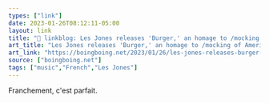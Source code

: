 ```yaml
---
types: ["link"]
date: 2023-01-26T08:12:11-05:00
layout: link
title: "🔗 linkblog: Les Jones releases 'Burger,' an homage to /mocking of America | Boing Boing'"
art_title: "Les Jones releases 'Burger,' an homage to /mocking of America | Boing Boing"
art_link: "https://boingboing.net/2023/01/26/les-jones-releases-burger-an-homage-to-mocking-of-america.html"
source: ["boingboing.net"]
tags: ["music","French","Les Jones"]
---
```

Franchement, c'est parfait.  
 

